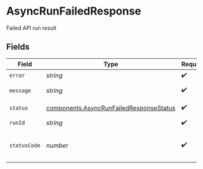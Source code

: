 # AsyncRunFailedResponse

Failed API run result


## Fields

| Field                                                                                              | Type                                                                                               | Required                                                                                           | Description                                                                                        |
| -------------------------------------------------------------------------------------------------- | -------------------------------------------------------------------------------------------------- | -------------------------------------------------------------------------------------------------- | -------------------------------------------------------------------------------------------------- |
| `error`                                                                                            | *string*                                                                                           | :heavy_check_mark:                                                                                 | Error code                                                                                         |
| `message`                                                                                          | *string*                                                                                           | :heavy_check_mark:                                                                                 | Error message                                                                                      |
| `status`                                                                                           | [components.AsyncRunFailedResponseStatus](../../models/components/asyncrunfailedresponsestatus.md) | :heavy_check_mark:                                                                                 | The status of the run                                                                              |
| `runId`                                                                                            | *string*                                                                                           | :heavy_check_mark:                                                                                 | The run ID                                                                                         |
| `statusCode`                                                                                       | *number*                                                                                           | :heavy_check_mark:                                                                                 | The HTTP status code of the API run                                                                |